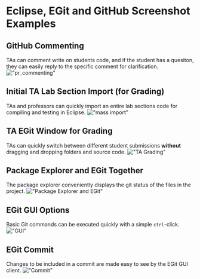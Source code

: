 Eclipse, EGit and GitHub Screenshot Examples
========
## GitHub Commenting
TAs can comment write on students code, and if the student has a quesiton, they
can easily reply to the specific comment for clarification.
!["pr_commenting"](https://help.github.com/assets/images/help/commits/hover-comment-icon.gif)

## Initial TA Lab Section Import (for Grading)
TAs and professors can quickly import an entire lab sections code for compiling
and testing in Eclipse.
!["mass import"](/eclipse_images/mass_import.png)

## TA EGit Window for Grading
TAs can quickly switch between different student submissions **without** dragging
and dropping folders and source code.
!["TA Grading"](/eclipse_images/ta_eclipse_git.png)

## Package Explorer and EGit Together
The package explorer conveniently displays the git status of the files in the
project.
!["Package Explorer and EGit"](/eclipse_images/package_explorer.png)

## EGit GUI Options
Basic Git commands can be executed quickly with a simple `ctrl`-click.
!["GUI"](/eclipse_images/git_gui_menu.png)

## EGit Commit
Changes to be included in a commit are made easy to see by the EGit GUI client.
!["Commit"](/eclipse_images/git_commit.png)
